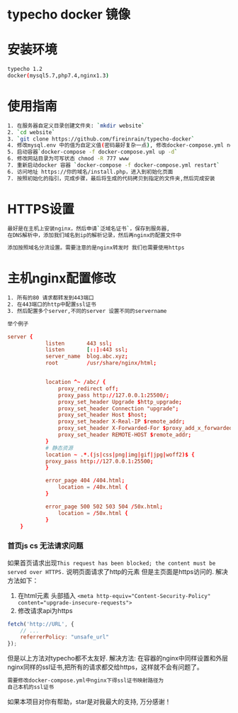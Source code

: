 # typecho docker 镜像

# 安装环境
```bash
typecho 1.2
docker(mysql5.7,php7.4,nginx1.3)
```

# 使用指南
```bash
1. 在服务器自定义目录创建文件夹: `mkdir website`
2. `cd website`
3. `git clone https://github.com/fireinrain/typecho-docker`
4. 修改mysql.env 中的值为自定义值(密码最好复杂一点), 修改docker-compose.yml nginx的ssl证书映射路径
5. 启动容器`docker-compose -f docker-compose.yml up -d`
6. 修改网站目录为可写状态 chmod -R 777 www
7. 重新启动docker 容器 `docker-compose -f docker-compose.yml restart`
6. 访问地址 https://你的域名/install.php，进入到初始化页面
7. 按照初始化的指引，完成步骤，最后将生成的代码拷贝到指定的文件夹,然后完成安装

```
# HTTPS设置
```bash
最好是在主机上安装nginx，然后申请`泛域名证书`，保存到服务器,
在DNS解析中，添加我们域名到ip的解析记录，然后再nginx的配置文件中

添加按照域名分流设置。需要注意的是nginx转发时 我们也需要使用https

```

# 主机nginx配置修改
```bash
1. 所有的80 请求都转发到443端口
2. 在443端口的http中配置ssl证书
3. 然后配置多个server,不同的server 设置不同的servername

举个例子
```
```nginx.conf
server {
            listen       443 ssl;
            listen       [::]:443 ssl;
            server_name  blog.abc.xyz;
            root         /usr/share/nginx/html;


            location ^~ /abc/ {
                proxy_redirect off;
                proxy_pass http://127.0.0.1:25500/;
                proxy_set_header Upgrade $http_upgrade;
                proxy_set_header Connection "upgrade";
                proxy_set_header Host $host;
                proxy_set_header X-Real-IP $remote_addr;
                proxy_set_header X-Forwarded-For $proxy_add_x_forwarded_for;
                proxy_set_header REMOTE-HOST $remote_addr;
            }
            # 静态资源
            location ~ .*.(js|css|png|img|gif|jpg|woff2)$ {
            proxy_pass http://127.0.0.1:25500;
            }

            error_page 404 /404.html;
                location = /40x.html {
            }

            error_page 500 502 503 504 /50x.html;
                location = /50x.html {
            }
    }
```
### 首页js cs 无法请求问题

如果首页请求出现`This request has been blocked; the content must be served over HTTPS.`
说明页面请求了http的元素 但是主页面是https访问的.
解决方法如下：
1. 在html元素 头部插入 `<meta http-equiv="Content-Security-Policy" content="upgrade-insecure-requests">`
2. 修改请求api为https
```js
fetch('http://URL', {
    // ...
    referrerPolicy: "unsafe_url" 
});
```
但是以上方法对typecho都不太友好.
解决方法:
在容器的nginx中同样设置和外层nginx同样的ssl证书,把所有的请求都交给https，这样就不会有问题了。
```bash
需要修改docker-compose.yml中nginx下得ssl证书映射路径为
自己本机的ssl证书
```

如果本项目对你有帮助，star是对我最大的支持, 万分感谢！

